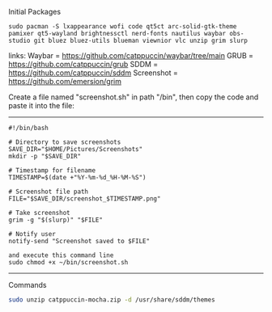 Initial Packages
```
sudo pacman -S lxappearance wofi code qt5ct arc-solid-gtk-theme pamixer qt5-wayland brightnessctl nerd-fonts nautilus waybar obs-studio git bluez bluez-utils blueman viewnior vlc unzip grim slurp
```

links:
Waybar = https://github.com/catppuccin/waybar/tree/main
GRUB = https://github.com/catppuccin/grub
SDDM = https://github.com/catppuccin/sddm
Screenshot = https://github.com/emersion/grim

Create a file named "screenshot.sh" in path "/bin", then copy the code and paste it into the file:

-------------------------------------------------
```
#!/bin/bash

# Directory to save screenshots
SAVE_DIR="$HOME/Pictures/Screenshots"
mkdir -p "$SAVE_DIR"

# Timestamp for filename
TIMESTAMP=$(date +"%Y-%m-%d_%H-%M-%S")

# Screenshot file path
FILE="$SAVE_DIR/screenshot_$TIMESTAMP.png"

# Take screenshot
grim -g "$(slurp)" "$FILE"

# Notify user
notify-send "Screenshot saved to $FILE"

and execute this command line
sudo chmod +x ~/bin/screenshot.sh
```
-------------------------------------------------
Commands
```bash
sudo unzip catppuccin-mocha.zip -d /usr/share/sddm/themes
```
